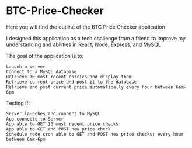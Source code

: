# BTC-Price-Checker

Here you will find the outline of the BTC Price Checker application

I designed this application as a tech challenge from a friend to improve my understanding and abilities in React, Node, Express, and MySQL

The goal of the application is to:
  
    Laucnh a server 
    Connect to a MySQL database
    Retrieve 10 most recent entries and display them
    Retrieve current price and post it to the database
    Retrieve and post current price automatically every hour between 6am-6pm
    
Testing if:

    Server launches and connect to MySQL
    App connects to Server
    App able to GET 10 most recent price checks
    App able to GET and POST new price check
    Schedule node cron able to GET and POST new price checks; every hour between 6am-6pm
  

